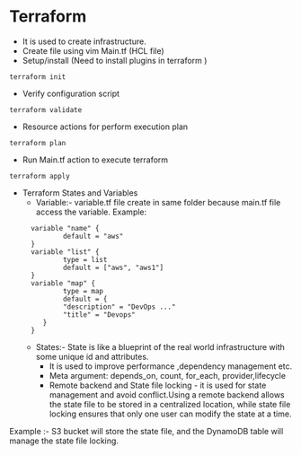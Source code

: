 # Terraform
 - It is used to create infrastructure.
 - Create file using vim Main.tf (HCL file)
 - Setup/install (Need to install plugins in terraform )
 ```
terraform init
 ```
 - Verify configuration script 
```
terraform validate
```
 - Resource actions for perform execution plan
```
terraform plan
```
 - Run Main.tf action to execute terraform
```
terraform apply
``` 
 
- Terraform States and Variables 
  - Variable:- variable.tf file create in same folder because main.tf file access the variable.
Example:
  ```
    variable "name" {
            default = "aws"   
    } 
    variable "list" {
            type = list 
            default = ["aws", "aws1"]  
    } 
    variable "map" {
            type = map 
            default = {
            "description" = "DevOps ..."
            "title" = "Devops"  
       }    
    }
   ``` 
  - States:- State is like a blueprint of the real world infrastructure with some unique id and attributes.
     - It is used to improve performance ,dependency management etc.
     - Meta argument: depends_on, count, for_each, provider,lifecycle
     - Remote backend and State file locking - it is used for state management and avoid conflict.Using a remote backend allows the state file to be stored in a centralized location, while state file locking ensures that only one user can modify the state at a time.

Example :- S3 bucket will store the state file, and the DynamoDB table will manage the state file locking.
